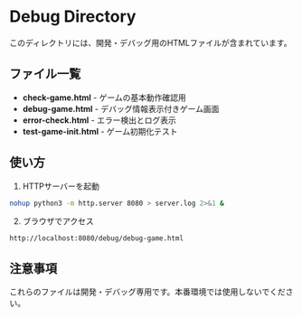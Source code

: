 # Debug Directory

このディレクトリには、開発・デバッグ用のHTMLファイルが含まれています。

## ファイル一覧

- **check-game.html** - ゲームの基本動作確認用
- **debug-game.html** - デバッグ情報表示付きゲーム画面
- **error-check.html** - エラー検出とログ表示
- **test-game-init.html** - ゲーム初期化テスト

## 使い方

1. HTTPサーバーを起動
```bash
nohup python3 -m http.server 8080 > server.log 2>&1 &
```

2. ブラウザでアクセス
```
http://localhost:8080/debug/debug-game.html
```

## 注意事項

これらのファイルは開発・デバッグ専用です。本番環境では使用しないでください。